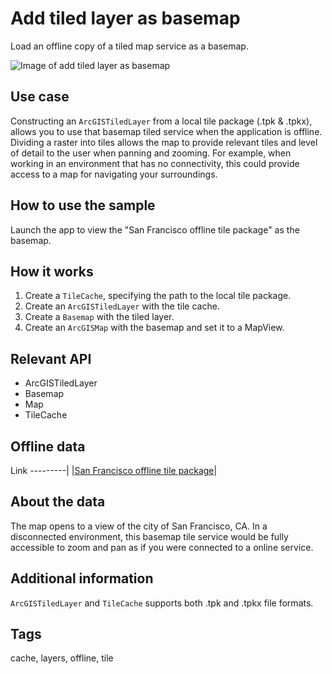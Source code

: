 # Add tiled layer as basemap

Load an offline copy of a tiled map service as a basemap.

![Image of add tiled layer as basemap](AddTiledLayerAsBasemap.png)

## Use case

Constructing an `ArcGISTiledLayer` from a local tile package (.tpk & .tpkx), allows you to use that basemap tiled service when the application is offline. Dividing a raster into tiles allows the map to provide relevant tiles and level of detail to the user when panning and zooming. For example, when working in an environment that has no connectivity, this could provide access to a map for navigating your surroundings.

## How to use the sample

Launch the app to view the "San Francisco offline tile package" as the basemap.

## How it works

1. Create a `TileCache`, specifying the path to the local tile package.
2. Create an `ArcGISTiledLayer` with the tile cache.
3. Create a `Basemap` with the tiled layer.
4. Create an `ArcGISMap` with the basemap and set it to a MapView.

## Relevant API

* ArcGISTiledLayer
* Basemap
* Map
* TileCache

## Offline data

Link
---------|
|[San Francisco offline tile package](https://www.arcgis.com/home/item.html?id=e4a398afe9a945f3b0f4dca1e4faccb5)|

## About the data

The map opens to a view of the city of San Francisco, CA. In a disconnected environment, this basemap tile service would be fully accessible to zoom and pan as if you were connected to a online service.

## Additional information

`ArcGISTiledLayer` and `TileCache` supports both .tpk and .tpkx file formats.  

## Tags

cache, layers, offline, tile
